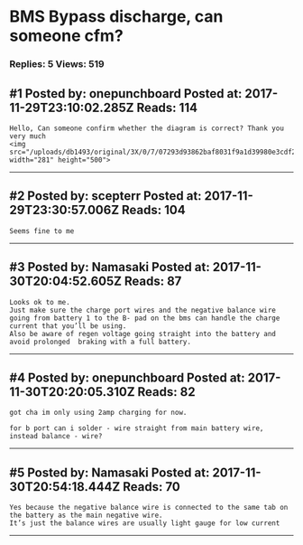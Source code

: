 # BMS Bypass discharge, can someone cfm?

### Replies: 5 Views: 519

## \#1 Posted by: onepunchboard Posted at: 2017-11-29T23:10:02.285Z Reads: 114

```
Hello, Can someone confirm whether the diagram is correct? Thank you very much
<img src="/uploads/db1493/original/3X/0/7/07293d93862baf8031f9a1d39980e3cdf2ec5abd.jpg" width="281" height="500">
```

---
## \#2 Posted by: scepterr Posted at: 2017-11-29T23:30:57.006Z Reads: 104

```
Seems fine to me
```

---
## \#3 Posted by: Namasaki Posted at: 2017-11-30T20:04:52.605Z Reads: 87

```
Looks ok to me. 
Just make sure the charge port wires and the negative balance wire going from battery 1 to the B- pad on the bms can handle the charge current that you’ll be using. 
Also be aware of regen voltage going straight into the battery and avoid prolonged  braking with a full battery.
```

---
## \#4 Posted by: onepunchboard Posted at: 2017-11-30T20:20:05.310Z Reads: 82

```
got cha im only using 2amp charging for now. 

for b port can i solder - wire straight from main battery wire, instead balance - wire?
```

---
## \#5 Posted by: Namasaki Posted at: 2017-11-30T20:54:18.444Z Reads: 70

```
Yes because the negative balance wire is connected to the same tab on the battery as the main negative wire.
It’s just the balance wires are usually light gauge for low current
```

---
